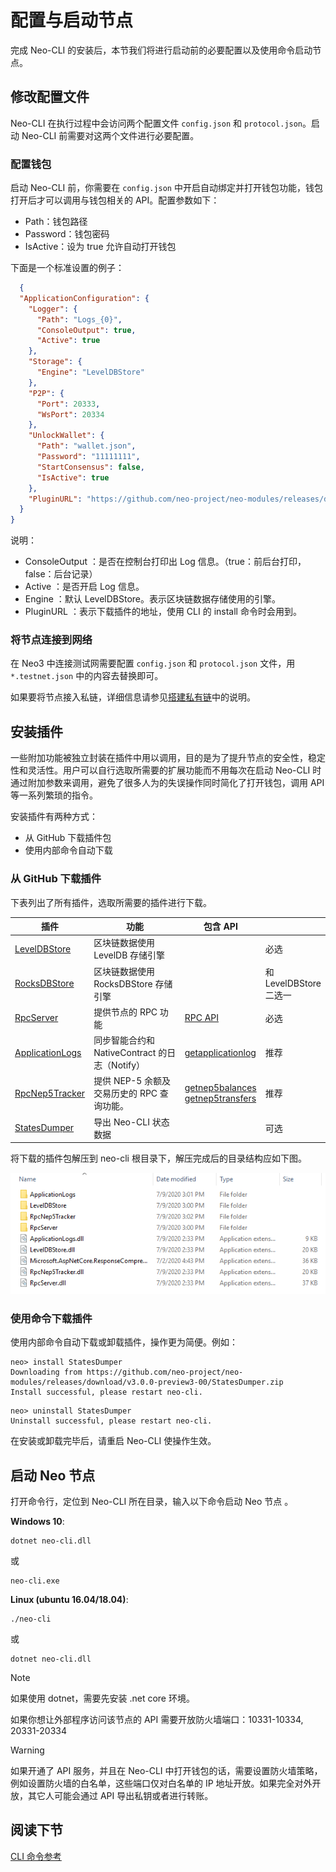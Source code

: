 # 配置与启动节点

完成 Neo-CLI 的安装后，本节我们将进行启动前的必要配置以及使用命令启动节点。

## 修改配置文件

Neo-CLI 在执行过程中会访问两个配置文件 `config.json` 和 `protocol.json`。启动 Neo-CLI 前需要对这两个文件进行必要配置。

### 配置钱包

启动 Neo-CLI 前，你需要在 `config.json` 中开启自动绑定并打开钱包功能，钱包打开后才可以调用与钱包相关的 API。配置参数如下：

- Path：钱包路径
- Password：钱包密码
- IsActive：设为 true 允许自动打开钱包

下面是一个标准设置的例子：

```json
  {
  "ApplicationConfiguration": {
    "Logger": {
      "Path": "Logs_{0}",
      "ConsoleOutput": true,
      "Active": true
    },
    "Storage": {
      "Engine": "LevelDBStore"
    },
    "P2P": {
      "Port": 20333,
      "WsPort": 20334
    },
    "UnlockWallet": {
      "Path": "wallet.json",
      "Password": "11111111",
      "StartConsensus": false,
      "IsActive": true
    },
    "PluginURL": "https://github.com/neo-project/neo-modules/releases/download/v{1}/{0}.zip"
  }
}
```

说明：

- ConsoleOutput ：是否在控制台打印出 Log 信息。（true：前后台打印，false：后台记录）
- Active ：是否开启 Log 信息。
- Engine ：默认 LevelDBStore。表示区块链数据存储使用的引擎。
- PluginURL ：表示下载插件的地址，使用 CLI 的 install 命令时会用到。

### 将节点连接到网络

在 Neo3 中连接测试网需要配置 `config.json` 和 `protocol.json` 文件，用 `*.testnet.json` 中的内容去替换即可。

如果要将节点接入私链，详细信息请参见[搭建私有链](../../network/private-chain/solo.md)中的说明。

## 安装插件

一些附加功能被独立封装在插件中用以调用，目的是为了提升节点的安全性，稳定性和灵活性。用户可以自行选取所需要的扩展功能而不用每次在启动 Neo-CLI 时通过附加参数来调用，避免了很多人为的失误操作同时简化了打开钱包，调用 API 等一系列繁琐的指令。

安装插件有两种方式：

- 从 GitHub 下载插件包
- 使用内部命令自动下载

### 从 GitHub 下载插件

下表列出了所有插件，选取所需要的插件进行下载。

<table class="table table-hover">
    <thead>
        <tr>
            <th style="width: 25%;">插件</th>
            <th style="width: 35%;">功能</th>
            <th style="width: 20%;">包含 API</th>
            <th style="width: 20%;"></th>
        </tr>
    </thead>
    <tbody>
        <tr>
            <td><a
                    href="https://github.com/neo-project/neo-modules/releases/download/v3.0.0-preview3-00/LevelDBStore.zip">LevelDBStore</a>
            </td>
            <td>区块链数据使用 LevelDB 存储引擎</td>
            <td></td>    
            <td>必选</td>
        </tr>
        <tr>
            <td><a
                    href="https://github.com/neo-project/neo-modules/releases/download/v3.0.0-preview3-00/RocksDBStore.zip">RocksDBStore</a>
            </td>
            <td>区块链数据使用 RocksDBStore 存储引擎</td>
            <td></td>
            <td>和 LevelDBStore 二选一</td>
        </tr>
        <tr>
            <td><a
                    href="https://github.com/neo-project/neo-modules/releases/download/v3.0.0-preview3-00/RpcServer.zip">RpcServer</a>
            </td>
            <td>提供节点的 RPC 功能</td>
            <td><a href="../../reference/rpc/latest-version/api.html#命令列表"> RPC API </a></td>
            <td>必选</td>
        </tr>
        <tr>
            <td><a
                    href="https://github.com/neo-project/neo-modules/releases/download/v3.0.0-preview3-00/ApplicationLogs.zip">ApplicationLogs</a>
            </td>
            <td>同步智能合约和 NativeContract 的日志（Notify）</td>
            <td><a href="../../reference/rpc/latest-version/api/getapplicationlog.html">getapplicationlog</a></td>
            <td>推荐</td>
        </tr>
        <tr>
            <td><a
                    href="https://github.com/neo-project/neo-modules/releases/download/v3.0.0-preview3-00/RpcNep5Tracker.zip">RpcNep5Tracker</a>
            </td>
            <td>提供 NEP-5 余额及交易历史的 RPC 查询功能。</td>
            <td><a href="../../reference/rpc/latest-version/api/getnep5balances.html">getnep5balances</a><br><a
                    href="../../reference/rpc/latest-version/api/getnep5transfers.html">getnep5transfers</a></td>
            <td>推荐</td>
        </tr>
        <tr>
            <td><a
                    href="https://github.com/neo-project/neo-modules/releases/download/v3.0.0-preview3-00/StatesDumper.zip">StatesDumper</a>
            </td>
            <td>导出 Neo-CLI 状态数据</td>
            <td></td>
            <td>可选</td>
        </tr>   
    </tbody>
</table>


将下载的插件包解压到 neo-cli 根目录下，解压完成后的目录结构应如下图。

![plugins.png](../../assets/PluginsForExchange.png)

### 使用命令下载插件

使用内部命令自动下载或卸载插件，操作更为简便。例如：

```
neo> install StatesDumper
Downloading from https://github.com/neo-project/neo-modules/releases/download/v3.0.0-preview3-00/StatesDumper.zip
Install successful, please restart neo-cli.
```

```
neo> uninstall StatesDumper
Uninstall successful, please restart neo-cli.
```

在安装或卸载完毕后，请重启 Neo-CLI 使操作生效。

## 启动 Neo 节点

打开命令行，定位到 Neo-CLI 所在目录，输入以下命令启动 Neo 节点 。

**Windows 10**:

```
dotnet neo-cli.dll
```

或

```
neo-cli.exe
```

**Linux (ubuntu 16.04/18.04)**:

```
./neo-cli
```

或

```
dotnet neo-cli.dll
```

> [!Note]
>
> 如果使用 dotnet，需要先安装 .net core 环境。


如果你想让外部程序访问该节点的 API 需要开放防火墙端口：10331-10334, 20331-20334 

> [!WARNING]
>
> 如果开通了 API 服务，并且在 Neo-CLI 中打开钱包的话，需要设置防火墙策略，例如设置防火墙的白名单，这些端口仅对白名单的 IP 地址开放。如果完全对外开放，其它人可能会通过 API 导出私钥或者进行转账。

## 阅读下节

[CLI 命令参考](cli.md)

